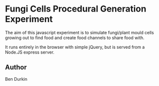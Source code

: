 # Fungi Cells Procedural Generation Experiment

The aim of this javascript experiment is to simulate fungi/plant mould cells growing out to find food
and create food channels to share food with.

It runs entirely in the browser with simple jQuery, but is served from a Node.JS express server.

## Author

Ben Durkin